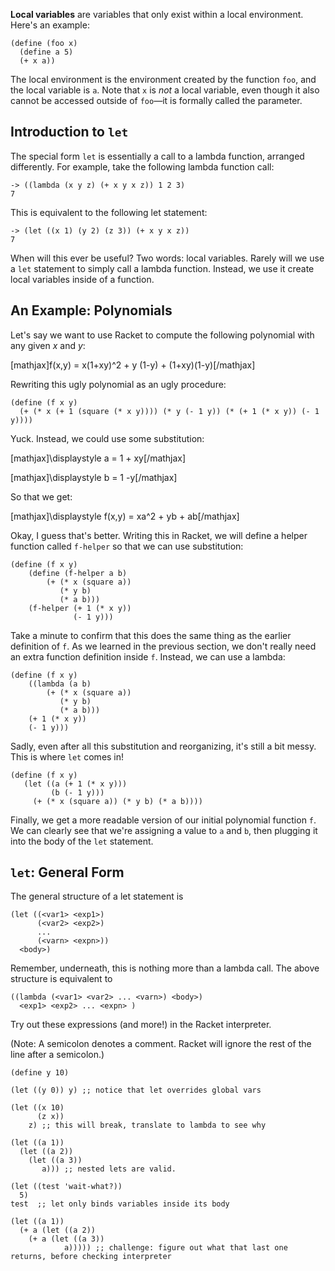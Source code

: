 **Local variables** are variables that only exist within a local environment. Here's an example:

    (define (foo x)
      (define a 5)
      (+ x a))

The local environment is the environment created by the function `foo`, and the local variable is `a`. Note that `x` is *not* a local variable, even though it also cannot be accessed outside of `foo`&mdash;it is formally called the parameter.

## Introduction to `let`

The special form `let` is essentially a call to a lambda function, arranged differently. For example, take the following lambda function call:

    -> ((lambda (x y z) (+ x y x z)) 1 2 3)
    7

This is equivalent to the following let statement:

    -> (let ((x 1) (y 2) (z 3)) (+ x y x z))
    7

When will this ever be useful? Two words: local variables. Rarely will we use a `let` statement to simply call a lambda function. Instead, we use it create local variables inside of a function.

## An Example: Polynomials

Let's say we want to use Racket to compute the following polynomial with any given *x* and *y*:

[mathjax]f(x,y) = x(1+xy)^2 + y (1-y) + (1+xy)(1-y)[/mathjax]

Rewriting this ugly polynomial as an ugly procedure:

    (define (f x y)
      (+ (* x (+ 1 (square (* x y)))) (* y (- 1 y)) (* (+ 1 (* x y)) (- 1 y))))

Yuck. Instead, we could use some substitution:

[mathjax]\displaystyle a = 1 + xy[/mathjax]

[mathjax]\displaystyle b = 1 -y[/mathjax]

So that we get:

[mathjax]\displaystyle f(x,y) = xa^2 + yb + ab[/mathjax]

Okay, I guess that's better. Writing this in Racket, we will define a helper function called `f-helper` so that we can use substitution:

    (define (f x y)
        (define (f-helper a b)
            (+ (* x (square a))
               (* y b)
               (* a b)))
        (f-helper (+ 1 (* x y))
                  (- 1 y)))

Take a minute to confirm that this does the same thing as the earlier definition of `f`. As we learned in the previous section, we don't really need an extra function definition inside `f`. Instead, we can use a lambda:

    (define (f x y)
        ((lambda (a b)
            (+ (* x (square a))
               (* y b)
               (* a b)))
        (+ 1 (* x y))
        (- 1 y)))

Sadly, even after all this substitution and reorganizing, it's still a bit messy. This is where `let` comes in!


    (define (f x y)
       (let ((a (+ 1 (* x y)))
             (b (- 1 y)))
         (+ (* x (square a)) (* y b) (* a b))))

Finally, we get a more readable version of our initial polynomial function `f`. We can clearly see that we're assigning a value to `a` and `b`, then plugging it into the body of the `let` statement.

## `let`: General Form

The general structure of a let statement is

    (let ((<var1> <exp1>)
          (<var2> <exp2>)
          ...
          (<varn> <expn>))
      <body>)

Remember, underneath, this is nothing more than a lambda call. The above structure is equivalent to

    ((lambda (<var1> <var2> ... <varn>) <body>)
      <exp1> <exp2> ... <expn> )


Try out these expressions (and more!) in the Racket interpreter.

(Note: A semicolon denotes a comment. Racket will ignore the rest of the line
after a semicolon.)

    
    (define y 10)  
    
    (let ((y 0)) y) ;; notice that let overrides global vars  
    
    (let ((x 10)  
          (z x))   
        z) ;; this will break, translate to lambda to see why  
    
    (let ((a 1))  
      (let ((a 2))  
        (let ((a 3))  
           a))) ;; nested lets are valid.   
    
    (let ((test 'wait-what?))  
      5)  
    test  ;; let only binds variables inside its body  
    
    (let ((a 1))  
      (+ a (let ((a 2))  
        (+ a (let ((a 3))  
                a))))) ;; challenge: figure out what that last one returns, before checking interpreter  
     

